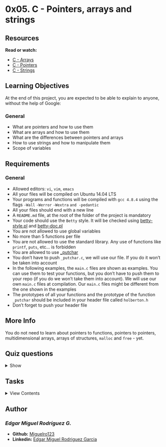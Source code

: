 # 0x05. C - Pointers, arrays and strings

## Resources

**Read or watch:**

- [C - Arrays](https://www.tutorialspoint.com/cprogramming/c_arrays.htm)
- [C - Pointers](https://www.tutorialspoint.com/cprogramming/c_pointers.htm)
- [C - Strings](https://www.tutorialspoint.com/cprogramming/c_strings.htm)

## Learning Objectives

At the end of this project, you are expected to be able to explain to anyone, without the help of Google:

### General

- What are pointers and how to use them
- What are arrays and how to use them
- What are the differences between pointers and arrays
- How to use strings and how to manipulate them
- Scope of variables

## Requirements

### General

- Allowed editors: `vi`, `vim`, `emacs`
- All your files will be compiled on Ubuntu 14.04 LTS
- Your programs and functions will be compiled with `gcc 4.8.4` using the flags `-Wall` `-Werror` `-Wextra` `and -pedantic`
- All your files should end with a new line
- A `README.md` file, at the root of the folder of the project is mandatory
- Your code should use the `Betty` style. It will be checked using [betty-style.pl](https://github.com/holbertonschool/Betty/blob/master/betty-style.pl) and [betty-doc.pl](https://github.com/holbertonschool/Betty/blob/master/betty-doc.pl)
- You are not allowed to use global variables
- No more than 5 functions per file
- You are not allowed to use the standard library. Any use of functions like `printf`, `puts`, etc… is forbidden
- You are allowed to use [_putchar](https://github.com/holbertonschool/_putchar.c/blob/master/_putchar.c)
- You don’t have to push `_putchar.c`, we will use our file. If you do it won’t be taken into account
- In the following examples, the `main.c` files are shown as examples. You can use them to test your functions, but you don’t have to push them to your repo (if you do we won’t take them into account). We will use our own `main.c` files at compilation. Our `main.c` files might be different from the one shown in the examples
- The prototypes of all your functions and the prototype of the function `_putchar` should be included in your header file called `holberton.h`
- Don’t forget to push your header file

## More Info

You do not need to learn about pointers to functions, pointers to pointers, multidimensional arrays, arrays of structures, `malloc` and `free` - yet.

## Quiz questions

<details>
<summary>Show</summary>
  
### Question #0

What is the size of a pointer to a char (on a 64-bit architecture)

- [ ] 1 byte
- [ ] 2 bytes
- [ ] 4 bytes
- [x] 8 bytes

### Question #1

What is the size of a pointer to an int (on a 64-bit architecture)

- [ ] 1 byte
- [ ] 2 bytes
- [ ] 4 bytes
- [x] 8 bytes

### Question #2

If we have a variable called var of type int, how can we get its address in memory?

- [ ] *var
- [ ] *(var)
- [x] &var

### Question #3

What is the identifier to print an address with printf?

- [ ] %a
- [ ] %d
- [x] %p
- [ ] %x

### Question #4

The process of getting the value that is stored in the memory location pointed to by a pointer is called:

- [ ] Pointing
- [ ] Accessing
- [x] Dereferencing
- [ ] Casting

### Question #5

Is it possible to declare a pointer to a pointer?

- [x] Yes
- [ ] No
- [ ] It depends on the type the pointer is pointing to

### Question #6

What happens when one tries to access an illegal memory location?

- [ ] The operation is ignored
- [x] Segmentation fault
- [ ] The computer shuts down
- [ ] There’s a chance for the computer to catch fire, and sometimes even explode

### Question #7

What is the value of `n` after the following code is executed?
```
int n = 98;
int *p = &n;
```
- [ ] 0
- [x] 98
- [ ] 99
- [ ] 402

### Question #8

What is the value of `n` after the following code is executed?
```
int n = 98;
int *p = &n;

p = 402;
```

- [ ] 0
- [x] 98
- [ ] 99
- [ ] 402

### Question #9

What is the value of `n` after the following code is executed?
```
int n = 98;
int *p = &n;

*p = 402;
```

- [ ] 0
- [ ] 98
- [ ] 99
- [x] 402

### Question #10

What is the value of `n` after the following code is executed?
```
int n = 98;
int *p = &n;

*p++;
```

- [ ] 0
- [x] 98
- [ ] 99
- [ ] 402

### Question #11

We declare the following variable
```
int arr[5];
```
What is the size in memory of the variable `arr`?

- [ ] 4 bytes
- [ ] 5 bytes
- [ ] 8 bytes
- [ ] 10 bytes
- [x] 20 bytes
- [ ] 32 bytes

### Question #12

We declare the following variable
```
int arr[5];
```
What is the equivalent of typing `arr[2]`?

- [ ] arr + 2
- [ ] *arr + 2
- [x] *(arr + 2)

</details>

## Tasks

<details>
<summary>View Contents</summary>



</details>

## Author
### _Edgar Miguel Rodríguez G._

- **Github:** [Miguelro123](https://github.com/Miguelro123) 
- **Linkedin:** [Edgar Miguel Rodriguez Garcia](https://www.linkedin.com/in/edgar-miguel-rodriguez-garcia-20a5281a2/)
